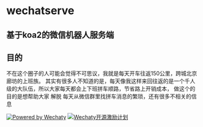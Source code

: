 # wechatserve
基于koa2的微信机器人服务端
---
## 目的
不在这个圈子的人可能会觉得不可思议，我就是每天开车往返150公里，跨城北京廊坊的上班族。
其实有很多人不知道的是，每天像我这样来回往返的是一个千人级的大队伍，所以大家每天都会上下班拼车顺路，节省路上开销成本，
做这个的目的是想帮助大家 解脱 每天从微信群里找拼车消息的繁琐，还有很多不相关的信息


[![Powered by Wechaty](https://img.shields.io/badge/Powered%20By-Wechaty-green.svg)](https://github.com/chatie/wechaty)
[![Wechaty开源激励计划](https://img.shields.io/badge/Wechaty-开源激励计划-green.svg)](https://github.com/juzibot/Welcome/wiki/Everything-about-Wechaty)